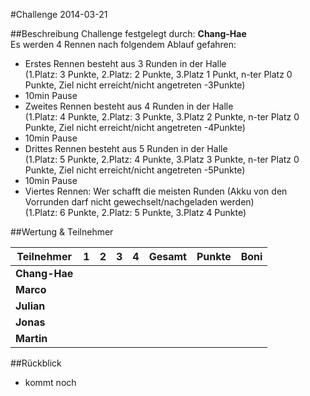 #Challenge 2014-03-21

##Beschreibung
Challenge festgelegt durch: **Chang-Hae**<br>
Es werden 4 Rennen nach folgendem Ablauf gefahren:
* Erstes Rennen besteht aus 3 Runden in der Halle<br>(1.Platz: 3 Punkte, 2.Platz: 2 Punkte, 3.Platz 1 Punkt, n-ter Platz 0 Punkte, Ziel nicht erreicht/nicht angetreten -3Punkte)
 * 10min Pause
* Zweites Rennen besteht aus 4 Runden in der Halle<br>(1.Platz: 4 Punkte, 2.Platz: 3 Punkte, 3.Platz 2 Punkte, n-ter Platz 0 Punkte, Ziel nicht erreicht/nicht angetreten -4Punkte)
 * 10min Pause
* Drittes Rennen besteht aus 5 Runden in der Halle<br>(1.Platz: 5 Punkte, 2.Platz: 4 Punkte, 3.Platz 3 Punkte, n-ter Platz 0 Punkte, Ziel nicht erreicht/nicht angetreten -5Punkte)
 * 10min Pause
* Viertes Rennen: Wer schafft die meisten Runden (Akku von den Vorrunden darf nicht gewechselt/nachgeladen werden)<br>(1.Platz: 6 Punkte, 2.Platz: 5 Punkte, 3.Platz 4 Punkte)
 
##Wertung & Teilnehmer

Teilnehmer    | 1      | 2      | 3      | 4      | Gesamt | Punkte | Boni   |
------------- | ------ | ------ | ------ | ------ | ------ | ------ | ------ |
**Chang-Hae** |        |        |        |        |        |        |        |                        
**Marco**     |        |        |        |        |        |        |        |
**Julian**    |        |        |        |        |        |        |        |
**Jonas**     |        |        |        |        |        |        |        |
**Martin**    |        |        |        |        |        |        |        |

##Rückblick
* kommt noch
